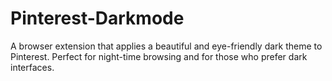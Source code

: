 # Pinterest-Darkmode
A browser extension that applies a beautiful and eye-friendly dark theme to Pinterest. Perfect for night-time browsing and for those who prefer dark interfaces.
